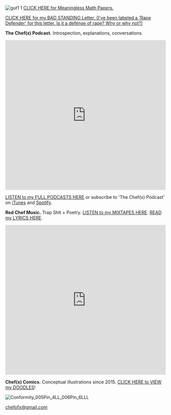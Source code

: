 ![gut1 1](https://user-images.githubusercontent.com/25256570/50060037-60cd1380-0143-11e9-8900-f682b8071d5e.png)
[](https://drive.google.com/open?id=1rsG8FJndwGp2N7rGXBk1TpqgTqXBEsU5) [CLICK HERE for Meaningless Math Papers.](https://drive.google.com/open?id=1eIErGm1g7K4sz4WCqiIOiKoobbV-yN7-) 

[CLICK HERE for my BAD STANDING Letter. (I've been labeled a 'Rape Defender' for this letter. Is it a defense of rape? Why or why not?)](https://drive.google.com/open?id=1wngiy6Vu8bhzdtx_NOy8waNmHaxiJQAN)

**The Chef(x) Podcast.** Introspection, explanations, conversations.

<iframe width="100%" height="470" src="https://www.youtube.com/embed/K3UeCKaI3dk" frameborder="0" allow="accelerometer; autoplay; encrypted-media; gyroscope; picture-in-picture" allowfullscreen></iframe>

[LISTEN to my FULL PODCASTS HERE](https://www.youtube.com/playlist?list=PLpf-EegYnknQoeSkuJC-Tj7xEVUT-hO1a) or subscribe to 'The Chef(x) Podcast' on [iTunes](https://itunes.apple.com/us/podcast/the-chef-x-podcast/id1304107115?mt=2) and [Spotify](https://open.spotify.com/show/2621Jbw5efMNSr9MeSAR7M).

**Red Chef Music.** Trap Shit + Poetry. [LISTEN to my MIXTAPES HERE](https://soundcloud.com/redchef/albums). [READ my LYRICS HERE](https://drive.google.com/open?id=1YJFqU4T3h9VbFE0tUbFX0o1KQvKV_XUc).

<iframe width="100%" height="470" src="https://www.youtube.com/embed/G5UGMCzJHnw" frameborder="0" allow="accelerometer; autoplay; encrypted-media; gyroscope; picture-in-picture" allowfullscreen></iframe>

**Chef(x) Comics.** Conceptual illustrations since 2015. [CLICK HERE to VIEW my DOODLES](https://www.instagram.com/chefofx/?hl=en)!

![Conformity_005Pin_4LL_006Pin_6LLL](https://user-images.githubusercontent.com/25256570/56638453-185ac080-6623-11e9-8700-b782bb5c51ee.png)

chefofx@gmail.com    

